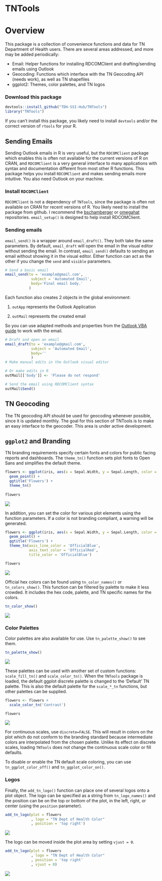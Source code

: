 TNTools
================

# Overview

This package is a collection of convenience functions and data for TN
Department of Health users. There are several areas addressed, and more
may be added periodically:

- Email: Helper functions for installing RDCOMClient and
  drafting/sending emails using Outlook
- Geocoding: Functions which interface with the TN Geocoding API (needs
  work), as well as TN shapefiles
- ggplot2: Themes, color palettes, and TN logos

### Download this package

``` r
devtools::install_github("TDH-SSI-Hub/TNTools")
library("TNTools")
```

If you can’t install this package, you likely need to install `devtools`
and/or the correct version of `rtools` for your R.

## Sending Emails

Sending Outlook emails in R is very useful, but the `RDCOMClient`
package which enables this is often not available for the current
versions of R on CRAN, and `RDCOMClient` is a very general interface to
many applications with syntax and documentation different from most
other R functions. This package helps you install `RDCOMClient` and
makes sending emails more intuitive. You also need Outlook on your
machine.

### Install `RDCOMClient`

`RDCOMClient` is not a dependency of `TNTools`, since the package is
often not available on CRAN for recent versions of R. You likely need to
install the package from github. I recommend the
[bschamberger](https://github.com/bschamberger/RDCOMClient) or
[omegahat](https://github.com/bschamberger/RDCOMClient) repositories.
`email_setup()` is designed to help install RDCOMClient.

### Sending emails

`email_send()` is a wrapper around `email_draft()`. They both take the
same parameters. By default, `email_draft` will open the email in the
visual editor without sending the email. In contrast, `email_send()`
defaults to sending an email without showing it in the visual editor.
Either function can act as the other if you change the `send` and
`visible` parameters.

``` r
# Send a basic email
email_send(to = 'example@gmail.com',
            subject = 'Automated Email',
            body='Final email body.'
           )
```

Each function also creates 2 objects in the global environment:

1.  `outApp` represents the Outlook Application

2.  `outMail` represents the created email

So you can use adapted methods and properties from the [Outlook VBA
guide](https://learn.microsoft.com/en-us/office/vba/api/overview/outlook)
to work with the email.

``` r
# Draft and open an email
email_draft(to = 'example@gmail.com',
            subject = 'Automated Email',
            body=''
            )
# Make manual edits in the Outlook visual editor

# Or make edits in R
outMail[['body']] <- 'Please do not respond'

# Send the email using RDCOMClient syntax
outMail$Send()
```

## TN Geocoding

The TN geocoding API should be used for geocoding whenever possible,
since it is updated monthly. The goal for this section of TNTools is to
make an easy interface to the geocoder. This area is under active
development.

## `ggplot2` and Branding

TN branding requirements specify certain fonts and colors for public
facing reports and dashboards. The `theme_tn()` function sets plot fonts
to Open Sans and simplifies the default theme.

``` r
flowers <- ggplot(iris, aes(x = Sepal.Width, y = Sepal.Length, color = Species)) +
  geom_point() +
  ggtitle('Flowers') +
  theme_tn()
  
flowers
```

![](README_files/figure-commonmark/theme_basic-1.png)

In addition, you can set the color for various plot elements using the
function parameters. If a color is not branding compliant, a warning
will be generated.

``` r
flowers <- ggplot(iris, aes(x = Sepal.Width, y = Sepal.Length, color = Species)) +
  geom_point() +
  ggtitle('Flowers') +
  theme_tn(axis_line_color = 'OfficialBlue',
           axis_text_color = 'OfficialRed',
           title_color = 'OfficialBlue') 

flowers
```

![](README_files/figure-commonmark/theme_color-1.png)

Official hex colors can be found using `tn_color_names()` or
`tn_colors_show()`. This function can be filtered by palette to make it
less crowded. It includes the hex code, palette, and TN specific names
for the colors.

``` r
tn_color_show()
```

![](README_files/figure-commonmark/color_show-1.png)

### Color Palettes

Color palettes are also available for use. Use `tn_palette_show()` to
see them.

``` r
tn_palette_show()
```

![](README_files/figure-commonmark/palette_show-1.png)

These palettes can be used with another set of custom functions:
`scale_fill_tn()` and `scale_color_tn()`. When the `TNTools` package is
loaded, the default ggplot discrete palette is changed to the ‘Default’
TN palette. This is also the default palette for the `scale_*_tn`
functions, but other palettes can be supplied.

``` r
flowers <- flowers +
  scale_color_tn('Contrast')

flowers
```

![](README_files/figure-commonmark/scales-1.png)

For continuous scales, use `discrete=FALSE`. This will result in colors
on the plot which do not conform to the branding standard because
intermediate colors are interpolated from the chosen palette. Unlike its
effect on discrete scales, loading `TNTools` does not change the
continuous scale color or fill defaults.

To disable or enable the TN default scale coloring, you can use
`tn_ggplot_color_off()` and `tn_ggplot_color_on()`.

### Logos

Finally, the `add_tn_logo()` function can place one of several logos
onto a plot object. The logo can be specified as a string from
`tn_logo_names()` and the position can be on the top or bottom of the
plot, in the left, right, or center (using the `position` parameter).

``` r
add_tn_logo(plot = flowers
            , logo = "TN Dept of Health Color"
            , position = 'top right')
```

![](README_files/figure-commonmark/logos-1.png)

The logo can be moved inside the plot area by setting `vjust = 0`.

``` r
add_tn_logo(plot = flowers
            , logo = "TN Dept of Health Color"
            , position = 'top right'
            , vjust = 0)
```

![](README_files/figure-commonmark/logos_vjust-1.png)
